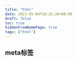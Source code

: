 ```yaml
---
title: "html"
date: 2021-05-04T16:25:20+08:00
draft: false
toc: true
hiddenFromHomePage: true
tags: ["html"]
---
```


## meta标签


